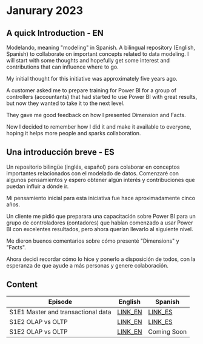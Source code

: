 # Janurary 2023
## A quick Introduction - EN
Modelando, meaning "modeling" in Spanish. A bilingual repository (English, Spanish) to collaborate on important concepts related to data modeling. 
I will start with some thoughts and hopefully get some interest and contributions that can influence where to go.

My initial thought for this initiative was approximately five years ago. 

A customer asked me to prepare training for Power BI for a group of controllers (accountants) that had started to use Power BI with great results, but now they wanted to take it to the next level. 

They gave me good feedback on how I presented Dimension and Facts. 

Now I decided to remember how I did it and make it available to everyone, hoping it helps more people and sparks collaboration.  

## Una introducción breve - ES
Un repositorio bilingüe (inglés, español) para colaborar en conceptos importantes relacionados con el modelado de datos.
Comenzaré con algunos pensamientos y espero obtener algún interés y contribuciones que puedan influir a dónde ir.

Mi pensamiento inicial para esta iniciativa fue hace aproximadamente cinco años.

Un cliente me pidió que preparara una capacitación sobre Power BI para un grupo de controladores (contadores) que habían comenzado a usar Power BI con excelentes resultados, pero ahora querían llevarlo al siguiente nivel.

Me dieron buenos comentarios sobre cómo presenté "Dimensions" y "Facts".

Ahora decidí recordar cómo lo hice y ponerlo a disposición de todos, con la esperanza de que ayude a más personas y genere colaboración.


## Content
| **Episode** | **English**                                                                                                      | **Spanish**                                                                                                      |
|-------------|------------------------------------------------------------------------------------------------------------------|------------------------------------------------------------------------------------------------------------------|
| S1E1 Master and transactional data  | [LINK_EN](/Season%201/S1E1/S1E1%20One%20possible%20classification%20of%20data.md) | [LINK_ES](/Season%201/S1E1/S1E1%20Una%20posible%20clasificaci%C3%B3n%20de%20los%20datos.md)  |
| S1E2 OLAP vs OLTP | [LINK_EN](/Season%201/S1E2/S1E2-TypeOfSystems.md) | [LINK_ES](/Season%201/S1E2/S1E2-Tipos%20de%20sistemas.md)  |
| S1E2 OLAP vs OLTP | [LINK_EN](/Season%201/S1E3/OLTP%20modelling.md) | Coming Soon  |
